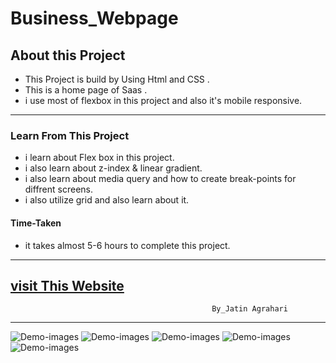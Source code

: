 # Business_Webpage


## About this Project
- This Project is build by Using Html and CSS .                
- This is a home page of Saas .
- i use most of flexbox in this project and also it's  mobile responsive.  

---

### Learn From This Project
- i learn about Flex box in this project.
- i  also learn about z-index & linear gradient.
- i also learn about media query and how to create break-points for diffrent screens.
- i also utilize grid and also learn about it.

#### Time-Taken
- it takes almost 5-6 hours to complete this project.
---
[visit This Website](https://business-landin.netlify.app/)
---

                                                 By_Jatin Agrahari

---

![Demo-images](https://github.com/jatin2311/business-landing-page/blob/master/Demo/ss-01.png)
![Demo-images](https://github.com/jatin2311/business-landing-page/blob/master/Demo/ss-02.png)
![Demo-images](https://github.com/jatin2311/business-landing-page/blob/master/Demo/ss-03.png)
![Demo-images](https://github.com/jatin2311/business-landing-page/blob/master/Demo/ss-04.png)
![Demo-images](https://github.com/jatin2311/business-landing-page/blob/master/Demo/ss-05.png)
